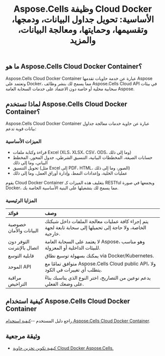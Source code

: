 ﻿---
title: "Aspose.Cells وظيفة Cloud Docker الأساسية: تحويل جداول البيانات، ودمجها، وتقسيمها، وحمايتها، ومعالجة البيانات، والمزيد"
second_title: Documen
ArticleTitle: Aspose.Cells Cloud Docker Core Functionalit
linktitle: ميزة
type: docs
url: /ar/docker-container-features/
description: Aspose.Cells Cloud Docker Container عبارة عن خدمة حاويات مقدمة من Aspose تعتمد على Docker، مما يسمح لك بنشر وظائف Aspose.Cells Cloud API في بيئات سحابية محلية أو خاصة دون الاعتماد على خدمات السحابة العامة Aspose
weight: 30
kwords: Excel حاوية Docker السحابية، حاوية Docker ذاتية السحابة، حاوية REST Docker، جدول بيانات، PDF، CSV، JSON، Markdown، صورة Docker، حاوية Docker
---
## ما هو Aspose.Cells Cloud Docker Container؟

Aspose.Cells Cloud Docker Container عبارة عن خدمة حاويات تقدمها Aspose وتعتمد على Docker، مما يسمح لك بنشر وظائف Aspose.Cells Cloud API في بيئات سحابية محلية أو خاصة دون الاعتماد على خدمات السحابة العامة Aspose.

## لماذا تستخدم Aspose.Cells Cloud Docker Container؟

Aspose.Cells Cloud Docker Container عبارة عن حاوية خدمات معالجة جداول بيانات قوية تدعم:

### الميزات الأساسية

- قراءة وكتابة ملفات Excel (XLS، XLSX، CSV، ODS، وما إلى ذلك)
- حسابات الصيغة، المخططات البيانية، التنسيق الشرطي، جدول المحور، المخطط البياني، وما إلى ذلك
- تحويل التنسيق (مثل Excel إلى PDF، HTML، الصور، وما إلى ذلك)
- عمليات الخلية، وإعدادات النمط، وإدارة أوراق العمل، وما إلى ذلك

يقوم Cloud Docker Container بتغليف هذه الميزات كـ RESTful ويجمعها في صورة Docker، مما يسمح لك بتشغيلها على البنية الأساسية الخاصة بك.

### المزايا الرئيسية

| فوائد| وصف|
|:- |:- |
| خصوصية البيانات والأمان| يتم إجراء كافة عمليات معالجة الملفات داخل شبكتك الخاصة، ولا حاجة إلى تحميلها إلى سحابة تابعة لجهة خارجية.|
| التوفر دون اتصال بالإنترنت| لا يعتمد على السحابة العامة Aspose، وهو مناسب للبيئات الداخلية أو المعزولة.|
| قابلية التوسع| يمكنك بسهولة توسيع نطاق via Docker/Kubernetes.|
| الموحد API| متوافق تمامًا مع Aspose.Cells Cloud public API، ولا يتطلب أي تغييرات في الكود.|
| مراقبة التراخيص| يدعم نوعين من التصاريح، اختر النوع الذي يناسبك بناءً على وضعك الفعلي.|

## كيفية استخدام Aspose.Cells Cloud Docker Container

 راجع دليل المستخدم --[كيفية استخدام Aspose.Cells Cloud Docker Container](https://docs.aspose.cloud/cells/docker-developer-guide/#run-asposecells-cloud-docker-container).

## وثيقة مرجعية

- [كيفية تكوين تخزين حاوية Cloud Docker Aspose.Cells.](https://docs.aspose.cloud/cells/docker/storage/)
